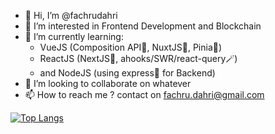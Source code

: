 - 👋 Hi, I’m @fachrudahri
- 👀 I’m interested in Frontend Development and Blockchain
- 🌱 I’m currently learning: 
  - VueJS (Composition API🌿, NuxtJS🌲, Pinia🍍)
  - ReactJS (NextJS🖤, ahooks/SWR/react-query🪄)
  - and NodeJS (using express🚀 for Backend)
- 💞️ I’m looking to collaborate on whatever
- 📫 How to reach me ? contact on fachru.dahri@gmail.com

[![Top Langs](https://github-readme-stats.vercel.app/api/top-langs/?username=fachrudahri&exclude_repo=github-readme-stats,anuraghazra.github.io)](https://github.com/anuraghazra/github-readme-stats)

<!---
fachrudahri/fachrudahri is a ✨ special ✨ repository because its `README.md` (this file) appears on your GitHub profile.
You can click the Preview link to take a look at your changes.
--->
